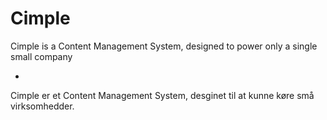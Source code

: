 Cimple
======
Cimple is a Content Management System, designed to power only a single small company

-

Cimple er et Content Management System, desginet til at kunne køre små virksomhedder.
